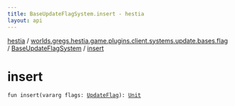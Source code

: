 ```yaml
---
title: BaseUpdateFlagSystem.insert - hestia
layout: api
---
```


<div class='api-docs-breadcrumbs'><a href="../../index.html">hestia</a> / <a href="../index.html">worlds.gregs.hestia.game.plugins.client.systems.update.bases.flag</a> / <a href="index.html">BaseUpdateFlagSystem</a> / <a href="./insert.html">insert</a></div>

# insert

<div class="signature"><code><span class="keyword">fun </span><span class="identifier">insert</span><span class="symbol">(</span><span class="keyword">vararg</span> <span class="parameterName" id="worlds.gregs.hestia.game.plugins.client.systems.update.bases.flag.BaseUpdateFlagSystem$insert(kotlin.Array((worlds.gregs.hestia.game.update.UpdateFlag)))/flags">flags</span><span class="symbol">:</span>&nbsp;<a href="../../worlds.gregs.hestia.game.update/-update-flag/index.html"><span class="identifier">UpdateFlag</span></a><span class="symbol">)</span><span class="symbol">: </span><a href="https://kotlinlang.org/api/latest/jvm/stdlib/kotlin/-unit/index.html"><span class="identifier">Unit</span></a></code></div>
